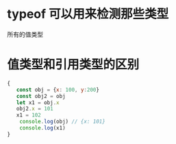 # typeof 可以用来检测那些类型
所有的值类型
# 值类型和引用类型的区别
```js
{
   const obj = {x: 100, y:200}
   const obj2 = obj
   let x1 = obj.x
   obj2.x = 101
   x1 = 102
    console.log(obj) // {x: 101} 
    console.log(x1)
}
```